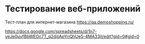 # Тестирование веб-приложений

Тест-план для интернет-магазина https://qa.demoshopping.ru/

https://docs.google.com/spreadsheets/d/1n7-veJe0uvfBbWEOc7T_q2dijjApYnQhUe5-4MA33iI/edit?gid=0#gid=0
